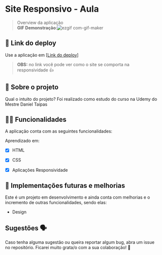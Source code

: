 # Site Responsivo - Aula 

> Overview da aplicação <br>
**GIF Demonstração**:![ezgif com-gif-maker](https://user-images.githubusercontent.com/30334760/190305342-1925819b-4f67-4717-a02d-6999a420b47d.gif)

## 📲 Link do deploy

Use a aplicação em [[Link do deploy](https://chic-kashata-8ceded.netlify.app/)] 
> **OBS:**  no link você pode ver como o site se comporta na responsividade 👍

## 📑 Sobre o projeto

Qual o intuito do projeto? Foi realizado como estudo do curso na Udemy do Mestre Daniel Taipas

## ✍🏻 Funcionalidades

A aplicação conta com as seguintes funcionalidades:

Aprendizado em:
- [X] HTML 
- [X] CSS
- [X] Aplicações Responsividade
 

## 📆 Implementações futuras e melhorias

Este é um projeto em desenvolvimento e ainda conta com melhorias e o incremento de outras funcionalidades, sendo elas:

- Design



## Sugestões 🗣

Caso tenha alguma sugestão ou queira reportar algum bug, abra um issue no repositório. Ficarei muito grata/o com a sua colaboração! 🤝
